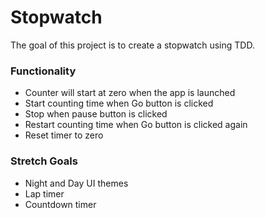 # Stopwatch

The goal of this project is to create a stopwatch using TDD.

### Functionality
* Counter will start at zero when the app is launched
* Start counting time when Go button is clicked
* Stop when pause button is clicked
* Restart counting time when Go button is clicked again
* Reset timer to zero

### Stretch Goals
* Night and Day UI themes
* Lap timer
* Countdown timer
